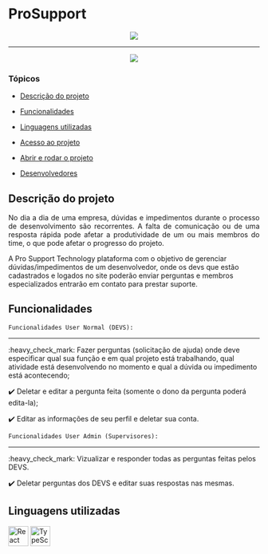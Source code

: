 # ProSupport
<p align="center">
   <img src="https://avatars.githubusercontent.com/u/116978611?s=400&u=c5a5a4e8fb6f34d1d505e8ff934539a8437453de&v=4"/>
</p>

<hr>

<p align="center">
   <img src="http://img.shields.io/static/v1?label=STATUS&message=EM%20DESENVOLVIMENTO&color=RED&style=for-the-badge" #vitrinedev/>
</p>

### Tópicos 

- [Descrição do projeto](#descrição-do-projeto)

- [Funcionalidades](#funcionalidades)

- [Linguagens utilizadas](#linguagens-utilizadas)

- [Acesso ao projeto](#acesso-ao-projeto)

- [Abrir e rodar o projeto](#abrir-e-rodar-o-projeto)

- [Desenvolvedores](#desenvolvedores)

## Descrição do projeto 

<p align="justify">
 No dia a dia de uma empresa, dúvidas e impedimentos durante o processo de desenvolvimento são recorrentes. A falta de comunicação ou de uma resposta rápida pode afetar a produtividade de um ou mais membros do time, o que pode afetar o progresso do projeto.

A Pro Support Technology plataforma com o objetivo de gerenciar dúvidas/impedimentos de um desenvolvedor, onde os devs que estão cadastrados e logados no site poderão enviar perguntas e membros especializados entrarão em contato para prestar suporte.
  
</p>

## Funcionalidades

`Funcionalidades User Normal (DEVS):`
<hr>
:heavy_check_mark: Fazer perguntas (solicitação de ajuda) onde deve especificar qual sua função e em qual projeto está trabalhando, qual atividade está desenvolvendo no momento e qual a dúvida ou impedimento está acontecendo;

:heavy_check_mark: Deletar e editar a pergunta feita (somente o dono da pergunta poderá edita-la);

:heavy_check_mark: Editar as informações de seu perfil e deletar sua conta.


`Funcionalidades User Admin (Supervisores):` 
<hr>
:heavy_check_mark: Vizualizar e responder todas as perguntas feitas pelos DEVS.

:heavy_check_mark: Deletar perguntas dos DEVS e editar suas respostas nas mesmas.


## Linguagens utilizadas

<img src="https://encrypted-tbn0.gstatic.com/images?q=tbn:ANd9GcQc2Y2gmQB5zuaBd1AfN_AyEgoTgxPF65i7GwlvrbnnP_RUlubieG19WFnonCtS4ZfAox4&usqp=CAU" alt="React" width="40" height="40"/> 
<img src="https://upload.wikimedia.org/wikipedia/commons/thumb/4/4c/Typescript_logo_2020.svg/2048px-Typescript_logo_2020.svg.png" alt="TypeScript" width="40" height="40"/> 
